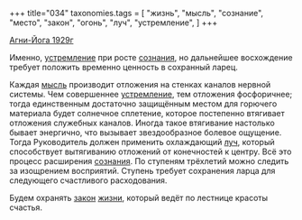 +++
title="034"
taxonomies.tags = [
 "жизнь",
 "мысль",
 "сознание",
 "место",
 "закон",
 "огонь",
 "луч",
 "устремление",
]
+++

[Агни-Йога 1929г](/agni/1929)

Именно, [устремление](/tags/устремление) при росте [сознания](/tags/устремление), но дальнейшее восхождение требует положить временно ценность в сохранный ларец.   

Каждая [мысль](/tags/мысль) производит отложения на стенках каналов нервной системы. Чем совершеннее [устремление](/tags/устремление), тем отложения фосфоричнее; тогда единственным достаточно защищённым местом для горючего материала будет солнечное сплетение, которое постепенно втягивает отложения служебных каналов. Иногда такое втягивание настолько бывает энергично, что вызывает звездообразное болевое ощущение. Тогда Руководитель должен применить охлаждающий [луч](/tags/луч), который способствует вытягиванию отложений от конечностей к центру. Всё это процесс расширения [сознания](/tags/сознание). По ступеням трёхлетий можно следить за изощрением восприятий. Ступень требует сохранения ларца для следующего счастливого расходования.   

Будем охранять [закон](/tags/закон) [жизни](/tags/жизнь), который ведёт по лестнице красоты счастья.